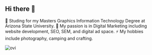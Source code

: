 ## Hi there 👋


🌱 Studing for my Masters Graphics Information Technology Degree at Arizona State University. 
🔭 My passion is in Digital Marketing including website development, SEO, SEM, and digital ad space.
⚡ My hobbies include photography, camping and crafting.

<img src="https://github-readme-stats.vercel.app/api/top-langs?username=ilak44315&show_icons=true&locale=en&layout=compact&theme=chartreuse-dark" alt="ovi" />
